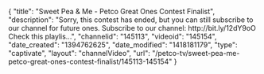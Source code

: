 {
    "title": "Sweet Pea & Me - Petco Great Ones Contest Finalist",
    "description": "Sorry, this contest has ended, but you can still subscribe to our channel for future ones. Subscribe to our channel: http:\/\/bit.ly\/12dY9oO Check this playlis...",
    "channelid": "145113",
    "videoid": "145154",
    "date_created": "1394762625",
    "date_modified": "1418181179",
    "type": "captivate",
    "layout": "channelVideo",
    "url": "\/petco-tv\/sweet-pea-me-petco-great-ones-contest-finalist\/145113-145154"
}